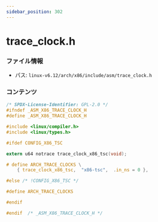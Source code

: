 ```yaml
---
sidebar_position: 302
---
```

# trace_clock.h

### ファイル情報

- パス: `linux-v6.12/arch/x86/include/asm/trace_clock.h`

### コンテンツ

```h
/* SPDX-License-Identifier: GPL-2.0 */
#ifndef _ASM_X86_TRACE_CLOCK_H
#define _ASM_X86_TRACE_CLOCK_H

#include <linux/compiler.h>
#include <linux/types.h>

#ifdef CONFIG_X86_TSC

extern u64 notrace trace_clock_x86_tsc(void);

# define ARCH_TRACE_CLOCKS \
	{ trace_clock_x86_tsc,	"x86-tsc",	.in_ns = 0 },

#else /* !CONFIG_X86_TSC */

#define ARCH_TRACE_CLOCKS

#endif

#endif  /* _ASM_X86_TRACE_CLOCK_H */

```
